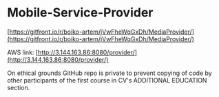 # Mobile-Service-Provider

[https://gitfront.io/r/boiko-artem/jVwFheWqGxDh/MediaProvider/](https://gitfront.io/r/boiko-artem/jVwFheWqGxDh/MediaProvider/)

AWS link: 
[http://3.144.163.86:8080/provider/](http://3.144.163.86:8080/provider/)

On ethical grounds GitHub repo is private 
to prevent copying of code by other participants 
of the first course in CV's ADDITIONAL EDUCATION section.
